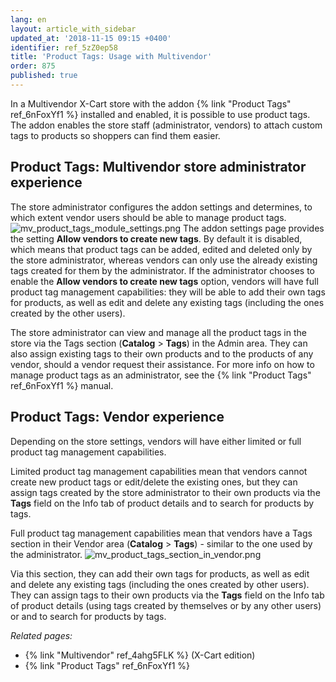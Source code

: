 ```yaml
---
lang: en
layout: article_with_sidebar
updated_at: '2018-11-15 09:15 +0400'
identifier: ref_5zZ0ep58
title: 'Product Tags: Usage with Multivendor'
order: 875
published: true
---
```

In a Multivendor X-Cart store with the addon {% link "Product Tags" ref_6nFoxYf1 %} installed and enabled, it is possible to use product tags. The addon enables the store staff (administrator, vendors) to attach custom tags to products so shoppers can find them easier.

## Product Tags: Multivendor store administrator experience
The store administrator configures the addon settings and determines, to which extent vendor users should be able to manage product tags. 
   ![mv_product_tags_module_settings.png]({{site.baseurl}}/attachments/ref_5zZ0ep58/mv_product_tags_module_settings.png)
The addon settings page provides the setting **Allow vendors to create new tags**. By default it is disabled, which means that product tags can be added, edited and deleted only by the store administrator, whereas vendors can only use the already existing tags created for them by the administrator. If the administrator chooses to enable the **Allow vendors to create new tags** option, vendors will have full product tag management capabilities: they will be able to add their own tags for products, as well as edit and delete any existing tags (including the ones created by the other users). 


The store administrator can view and manage all the product tags in the store via the Tags section (**Catalog** > **Tags**) in the Admin area. They can also assign existing tags to their own products and to the products of any vendor, should a vendor request their assistance. For more info on how to manage product tags as an administrator, see the {% link "Product Tags" ref_6nFoxYf1 %} manual.

## Product Tags: Vendor experience
Depending on the store settings, vendors will have either limited or full product tag management capabilities. 

Limited product tag management capabilities mean that vendors cannot create new product tags or edit/delete the existing ones, but they can assign tags created by the store administrator to their own products via the **Tags** field on the Info tab of product details and to search for products by tags. 

Full product tag management capabilities mean that vendors have a Tags section in their Vendor area (**Catalog** > **Tags**) - similar to the one used by the administrator.
   ![mv_product_tags_section_in_vendor.png]({{site.baseurl}}/attachments/ref_5zZ0ep58/mv_product_tags_section_in_vendor.png)

Via this section, they can add their own tags for products, as well as edit and delete any existing tags (including the ones created by other users). They can assign tags to their own products via the **Tags** field on the Info tab of product details (using tags created by themselves or by any other users) or and to search for products by tags.

_Related pages:_

   * {% link "Multivendor" ref_4ahg5FLK %} (X-Cart edition)
   * {% link "Product Tags" ref_6nFoxYf1 %} 
